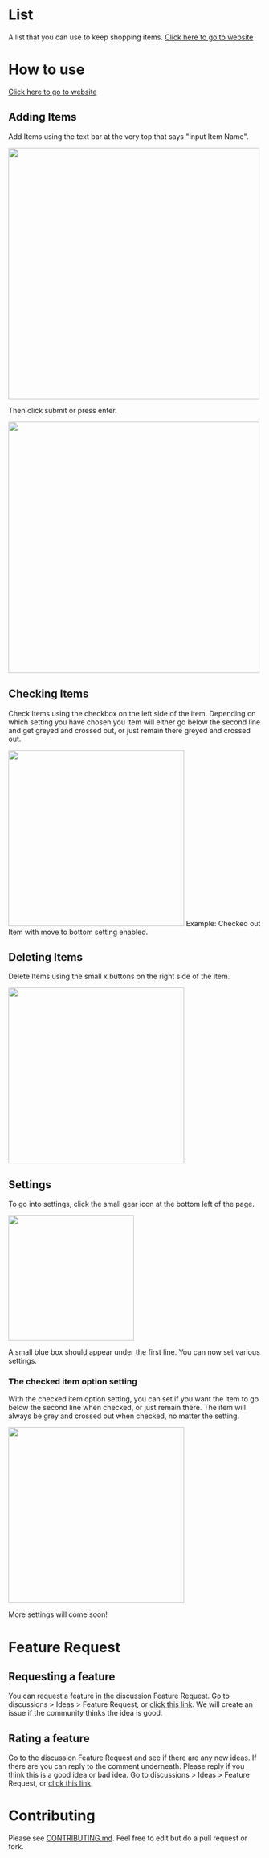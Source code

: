 # List
A list that you can use to keep shopping items. 
[Click here to go to website](https://star-cyber3.github.io/List/ "Link to go to website")

# How to use
[Click here to go to website](https://star-cyber3.github.io/List/ "Link to go to website")

## Adding Items
Add Items using the text bar at the very top that says "Input Item Name". 

<img src="https://user-images.githubusercontent.com/80070589/113462423-07ee1b80-93de-11eb-9eca-b5526d126e53.png" width="500">

Then click submit or press enter. 

<img src="https://user-images.githubusercontent.com/80070589/113462650-26a0e200-93df-11eb-8fa4-dd9ce808f32a.png" width="500">

## Checking Items
Check Items using the checkbox on the left side of the item. Depending on which setting you have chosen you item will either go below the second line and get greyed and crossed out, or just remain there greyed and crossed out. 

<img src="https://user-images.githubusercontent.com/80070589/113462844-2e14bb00-93e0-11eb-9eb9-e58c3cdc96bd.png" width="350">
Example: Checked out Item with move to bottom setting enabled. 

## Deleting Items
Delete Items using the small x buttons on the right side of the item. 

<img src="https://user-images.githubusercontent.com/80070589/113523255-eae35500-9563-11eb-9be5-e5cbfb7d2b59.png" width="350">

<!--## Editing Items
You can edit items by clicking the words on the item, and typing. Remember to press enter at the end. 
-->
## Settings

To go into settings, click the small gear icon at the bottom left of the page. 

<img src="https://user-images.githubusercontent.com/80070589/113523351-9e4c4980-9564-11eb-95f3-5ecb88d6128d.png" width="250">

A small blue box should appear under the first line. 
You can now set various settings. 

### The checked item option setting
With the checked item option setting, you can set if you want the item to go below the second line when checked, or just remain there. The item will always be grey and crossed out when checked, no matter the setting. 

<img src="https://user-images.githubusercontent.com/80070589/113523532-32b6ac00-9565-11eb-8d4e-cf8a6a135f74.png" width="350">

More settings will come soon! 

# Feature Request
## Requesting a feature
You can request a feature in the discussion Feature Request. Go to discussions > Ideas > Feature Request, or [click this link](https://github.com/Star-Cyber3/List/discussions/30 "Link to go to discussion"). We will create an issue if the community thinks the idea is good. 

## Rating a feature
Go to the discussion Feature Request and see if there are any new ideas. If there are you can reply to the comment underneath. Please reply if you think this is a good idea or bad idea. Go to discussions > Ideas > Feature Request, or [click this link](https://github.com/Star-Cyber3/List/discussions/30 "Link to go to discussion").

# Contributing
Please see [CONTRIBUTING.md](https://github.com/Star-Cyber3/List/blob/194290ed91c5718990f871eaf71321f33e8387cb/.github/CONTRIBUTING.md). Feel free to edit but do a pull request or fork.  
